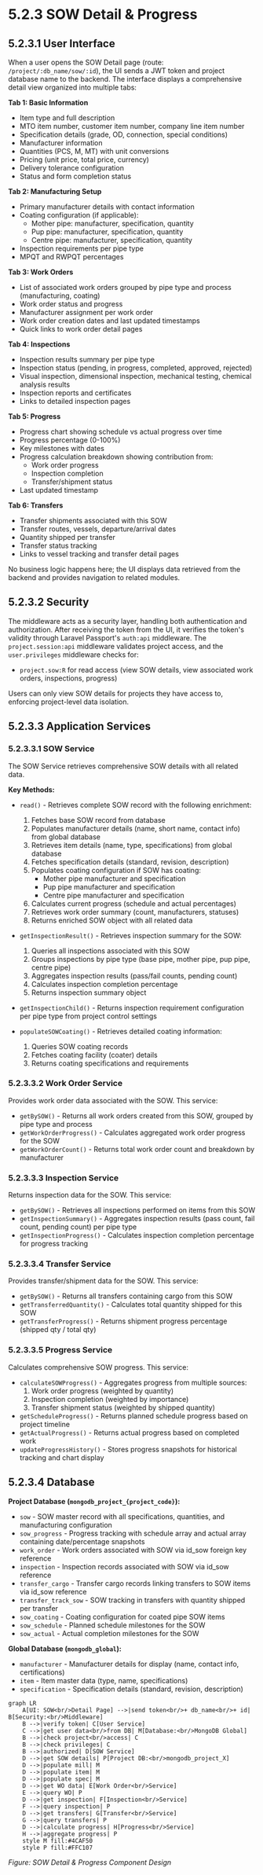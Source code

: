 # 5.2.3 SOW Detail & Progress

## 5.2.3.1 User Interface

When a user opens the SOW Detail page (route: `/project/:db_name/sow/:id`), the UI sends a JWT token and project database name to the backend. The interface displays a comprehensive detail view organized into multiple tabs:

**Tab 1: Basic Information**
- Item type and full description
- MTO item number, customer item number, company line item number
- Specification details (grade, OD, connection, special conditions)
- Manufacturer information
- Quantities (PCS, M, MT) with unit conversions
- Pricing (unit price, total price, currency)
- Delivery tolerance configuration
- Status and form completion status

**Tab 2: Manufacturing Setup**
- Primary manufacturer details with contact information
- Coating configuration (if applicable):
  - Mother pipe: manufacturer, specification, quantity
  - Pup pipe: manufacturer, specification, quantity
  - Centre pipe: manufacturer, specification, quantity
- Inspection requirements per pipe type
- MPQT and RWPQT percentages

**Tab 3: Work Orders**
- List of associated work orders grouped by pipe type and process (manufacturing, coating)
- Work order status and progress
- Manufacturer assignment per work order
- Work order creation dates and last updated timestamps
- Quick links to work order detail pages

**Tab 4: Inspections**
- Inspection results summary per pipe type
- Inspection status (pending, in progress, completed, approved, rejected)
- Visual inspection, dimensional inspection, mechanical testing, chemical analysis results
- Inspection reports and certificates
- Links to detailed inspection pages

**Tab 5: Progress**
- Progress chart showing schedule vs actual progress over time
- Progress percentage (0-100%)
- Key milestones with dates
- Progress calculation breakdown showing contribution from:
  - Work order progress
  - Inspection completion
  - Transfer/shipment status
- Last updated timestamp

**Tab 6: Transfers**
- Transfer shipments associated with this SOW
- Transfer routes, vessels, departure/arrival dates
- Quantity shipped per transfer
- Transfer status tracking
- Links to vessel tracking and transfer detail pages

No business logic happens here; the UI displays data retrieved from the backend and provides navigation to related modules.

## 5.2.3.2 Security

The middleware acts as a security layer, handling both authentication and authorization. After receiving the token from the UI, it verifies the token's validity through Laravel Passport's `auth:api` middleware. The `project.session:api` middleware validates project access, and the `user.privileges` middleware checks for:
- `project.sow:R` for read access (view SOW details, view associated work orders, inspections, progress)

Users can only view SOW details for projects they have access to, enforcing project-level data isolation.

## 5.2.3.3 Application Services

### 5.2.3.3.1 SOW Service

The SOW Service retrieves comprehensive SOW details with all related data.

**Key Methods:**
- `read()` - Retrieves complete SOW record with the following enrichment:
  1. Fetches base SOW record from database
  2. Populates manufacturer details (name, short name, contact info) from global database
  3. Retrieves item details (name, type, specifications) from global database
  4. Fetches specification details (standard, revision, description)
  5. Populates coating configuration if SOW has coating:
     - Mother pipe manufacturer and specification
     - Pup pipe manufacturer and specification
     - Centre pipe manufacturer and specification
  6. Calculates current progress (schedule and actual percentages)
  7. Retrieves work order summary (count, manufacturers, statuses)
  8. Returns enriched SOW object with all related data

- `getInspectionResult()` - Retrieves inspection summary for the SOW:
  1. Queries all inspections associated with this SOW
  2. Groups inspections by pipe type (base pipe, mother pipe, pup pipe, centre pipe)
  3. Aggregates inspection results (pass/fail counts, pending count)
  4. Calculates inspection completion percentage
  5. Returns inspection summary object

- `getInspectionChild()` - Returns inspection requirement configuration per pipe type from project control settings

- `populateSOWCoating()` - Retrieves detailed coating information:
  1. Queries SOW coating records
  2. Fetches coating facility (coater) details
  3. Returns coating specifications and requirements

### 5.2.3.3.2 Work Order Service

Provides work order data associated with the SOW. This service:
- `getBySOW()` - Returns all work orders created from this SOW, grouped by pipe type and process
- `getWorkOrderProgress()` - Calculates aggregated work order progress for the SOW
- `getWorkOrderCount()` - Returns total work order count and breakdown by manufacturer

### 5.2.3.3.3 Inspection Service

Returns inspection data for the SOW. This service:
- `getBySOW()` - Retrieves all inspections performed on items from this SOW
- `getInspectionSummary()` - Aggregates inspection results (pass count, fail count, pending count) per pipe type
- `getInspectionProgress()` - Calculates inspection completion percentage for progress tracking

### 5.2.3.3.4 Transfer Service

Provides transfer/shipment data for the SOW. This service:
- `getBySOW()` - Returns all transfers containing cargo from this SOW
- `getTransferredQuantity()` - Calculates total quantity shipped for this SOW
- `getTransferProgress()` - Returns shipment progress percentage (shipped qty / total qty)

### 5.2.3.3.5 Progress Service

Calculates comprehensive SOW progress. This service:
- `calculateSOWProgress()` - Aggregates progress from multiple sources:
  1. Work order progress (weighted by quantity)
  2. Inspection completion (weighted by importance)
  3. Transfer shipment status (weighted by shipped quantity)
- `getScheduleProgress()` - Returns planned schedule progress based on project timeline
- `getActualProgress()` - Returns actual progress based on completed work
- `updateProgressHistory()` - Stores progress snapshots for historical tracking and chart display

## 5.2.3.4 Database

**Project Database (`mongodb_project_{project_code}`):**
- `sow` - SOW master record with all specifications, quantities, and manufacturing configuration
- `sow_progress` - Progress tracking with schedule array and actual array containing date/percentage snapshots
- `work_order` - Work orders associated with SOW via id_sow foreign key reference
- `inspection` - Inspection records associated with SOW via id_sow reference
- `transfer_cargo` - Transfer cargo records linking transfers to SOW items via id_sow reference
- `transfer_track_sow` - SOW tracking in transfers with quantity shipped per transfer
- `sow_coating` - Coating configuration for coated pipe SOW items
- `sow_schedule` - Planned schedule milestones for the SOW
- `sow_actual` - Actual completion milestones for the SOW

**Global Database (`mongodb_global`):**
- `manufacturer` - Manufacturer details for display (name, contact info, certifications)
- `item` - Item master data (type, name, specifications)
- `specification` - Specification details (standard, revision, description)

```mermaid
graph LR
    A[UI: SOW<br/>Detail Page] -->|send token<br/>+ db_name<br/>+ id| B[Security:<br/>Middleware]
    B -->|verify token| C[User Service]
    C -->|get user data<br/>from DB| M[Database:<br/>MongoDB Global]
    B -->|check project<br/>access| C
    B -->|check privileges| C
    B -->|authorized| D[SOW Service]
    D -->|get SOW details| P[Project DB:<br/>mongodb_project_X]
    D -->|populate mill| M
    D -->|populate item| M
    D -->|populate spec| M
    D -->|get WO data| E[Work Order<br/>Service]
    E -->|query WO| P
    D -->|get inspection| F[Inspection<br/>Service]
    F -->|query inspection| P
    D -->|get transfers| G[Transfer<br/>Service]
    G -->|query transfers| P
    D -->|calculate progress| H[Progress<br/>Service]
    H -->|aggregate progress| P
    style M fill:#4CAF50
    style P fill:#FFC107
```

*Figure: SOW Detail & Progress Component Design*
